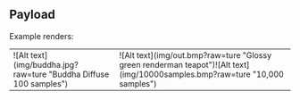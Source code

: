 ## Payload

Example renders:
<table>
<tr>
<td>![Alt text](img/buddha.jpg?raw=ture "Buddha Diffuse 100 samples")</td><td>![Alt text](img/out.bmp?raw=ture "Glossy green renderman teapot")![Alt text](img/10000samples.bmp?raw=ture "10,000 samples")</td>
</tr>
</table>

